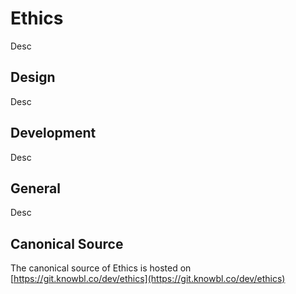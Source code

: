 # Ethics

Desc

## Design

Desc

## Development

Desc

## General

Desc

## Canonical Source

The canonical source of Ethics is hosted on [https://git.knowbl.co/dev/ethics](https://git.knowbl.co/dev/ethics)